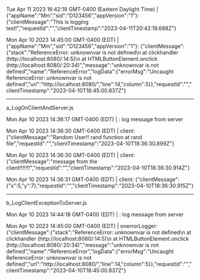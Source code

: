 
Tue Apr 11 2023 16:42:19 GMT-0400 (Eastern Daylight Time) | {"appName":"Mm","sid":"D123456","appVersion":"1"}: {"clientMessage":"This is logging test!","requestId":"","clientTimestamp":"2023-04-11T20:42:19.688Z"}


Mon Apr 10 2023 14:45:00 GMT-0400 (EDT) | {"appName":"Mm","sid":"D123456","appVersion":"1"}: {"clientMessage":{"stack":"ReferenceError: unknownvar is not defined\n    at clickhandler (http://localhost:8080/:14:5)\n    at HTMLButtonElement.onclick (http://localhost:8080/:20:34)","message":"unknownvar is not defined","name":"ReferenceError","logData":{"errorMsg":"Uncaught ReferenceError: unknownvar is not defined","url":"http://localhost:8080/","line":14,"column":5}},"requestId":"","clientTimestamp":"2023-04-10T18:45:00.837Z"}

********************************

a_LogOnClientAndServer.js 

Mon Apr 10 2023 14:36:17 GMT-0400 (EDT) | : log message from server

Mon Apr 10 2023 14:36:30 GMT-0400 (EDT) | client: {"clientMessage":"Random User!! rand function at rand file","requestId":"","clientTimestamp":"2023-04-10T18:36:30.899Z"}

Mon Apr 10 2023 14:36:30 GMT-0400 (EDT) | client: {"clientMessage":"message from the client!!!!!!!","requestId":"","clientTimestamp":"2023-04-10T18:36:30.914Z"}

Mon Apr 10 2023 14:36:31 GMT-0400 (EDT) | client: {"clientMessage":{"x":5,"y":7},"requestId":"","clientTimestamp":"2023-04-10T18:36:30.915Z"}


******************************

b_LogClientExceptionToServer.js 

Mon Apr 10 2023 14:44:18 GMT-0400 (EDT) | : log message from server

Mon Apr 10 2023 14:45:00 GMT-0400 (EDT) | onerrorLogger: {"clientMessage":{"stack":"ReferenceError: unknownvar is not defined\n    at clickhandler (http://localhost:8080/:14:5)\n    at HTMLButtonElement.onclick (http://localhost:8080/:20:34)","message":"unknownvar is not defined","name":"ReferenceError","logData":{"errorMsg":"Uncaught ReferenceError: unknownvar is not defined","url":"http://localhost:8080/","line":14,"column":5}},"requestId":"","clientTimestamp":"2023-04-10T18:45:00.837Z"}
